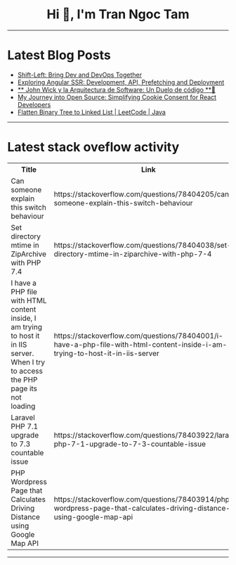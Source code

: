 <h1 align="center">Hi 👋, I'm Tran Ngoc Tam</h1>

---

# Latest Blog Posts 
<!-- BLOG-POST-LIST:START -->
- [Shift-Left: Bring Dev and DevOps Together](https://dev.to/vatsalbajpai/shift-left-bring-dev-and-devops-together-p3e)
- [Exploring Angular SSR: Development, API, Prefetching and Deployment](https://dev.to/shhdharmen/exploring-angular-ssr-development-api-prefetching-and-deployment-2jpc)
- [** John Wick y la Arquitectura de Software: Un Duelo de código **🐶](https://dev.to/orlidev/-john-wick-y-la-arquitectura-de-software-un-duelo-de-codigo--g2i)
- [My Journey into Open Source: Simplifying Cookie Consent for React Developers](https://dev.to/seishin/my-journey-into-open-source-simplifying-cookie-consent-for-react-developers-2ab5)
- [Flatten Binary Tree to Linked List | LeetCode | Java](https://dev.to/tanujav/flatten-binary-tree-to-linked-list-leetcode-java-38j)
<!-- BLOG-POST-LIST:END -->

---

# Latest stack oveflow activity
<table>
  <tr><th>Title</th><th>Link</th></tr>
  <!-- STACKOVERFLOW:START --><tr><td>Can someone explain this switch behaviour</td><td>https://stackoverflow.com/questions/78404205/can-someone-explain-this-switch-behaviour</td></tr><tr><td>Set directory mtime in ZipArchive with PHP 7.4</td><td>https://stackoverflow.com/questions/78404038/set-directory-mtime-in-ziparchive-with-php-7-4</td></tr><tr><td>I have a PHP file with HTML content inside, I am trying to host it in IIS server. When I try to access the PHP page its not loading</td><td>https://stackoverflow.com/questions/78404001/i-have-a-php-file-with-html-content-inside-i-am-trying-to-host-it-in-iis-server</td></tr><tr><td>Laravel PHP 7.1 upgrade to 7.3 countable issue</td><td>https://stackoverflow.com/questions/78403922/laravel-php-7-1-upgrade-to-7-3-countable-issue</td></tr><tr><td>PHP Wordpress Page that Calculates Driving Distance using Google Map API</td><td>https://stackoverflow.com/questions/78403914/php-wordpress-page-that-calculates-driving-distance-using-google-map-api</td></tr><!-- STACKOVERFLOW:END -->
</table>

---



